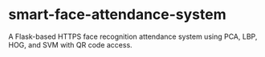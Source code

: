 # smart-face-attendance-system
 A Flask-based HTTPS face recognition attendance system using PCA, LBP, HOG, and SVM with QR code access.
